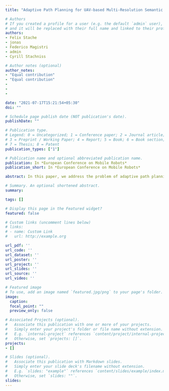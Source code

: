```yaml
---
title: "Adaptive Path Planning for UAV-based Multi-Resolution Semantic Segmentation"

# Authors
# If you created a profile for a user (e.g. the default `admin` user), write the username (folder name) here 
# and it will be replaced with their full name and linked to their profile.
authors:
- Felix Stache
- jonas
- Federico Magistri
- admin
- Cyrill Stachniss

# Author notes (optional)
author_notes:
- "Equal contribution"
- "Equal contribution"
-
-
-

date: "2021-07-17T15:21:54+05:30"
doi: ""

# Schedule page publish date (NOT publication's date).
publishDate: ""

# Publication type.
# Legend: 0 = Uncategorized; 1 = Conference paper; 2 = Journal article;
# 3 = Preprint / Working Paper; 4 = Report; 5 = Book; 6 = Book section;
# 7 = Thesis; 8 = Patent
publication_types: ["1"]

# Publication name and optional abbreviated publication name.
publication: In *European Conference on Mobile Robots*
publication_short: In *European Conference on Mobile Robots*

abstract: In this paper, we address the problem of adaptive path planning for accurate semantic segmentation of terrain using unmanned aerial vehicles (UAVs). The usage of UAVs for terrain monitoring and remote sensing is rapidly gaining momentum due to their high mobility, low cost, and flexible deployment. However, a key challenge is planning missions to maximize the value of acquired data in large environments given flight time limitations. To address this, we propose an online planning algorithm which adapts the UAV paths to obtain high- resolution semantic segmentations necessary in areas on the terrain with fine details as they are detected in incoming images. This enables us to perform close inspections at low altitudes only where required, without wasting energy on exhaustive mapping at maximum resolution. A key feature of our approach is a new accuracy model for deep learning-based architectures that captures the relationship between UAV altitude and semantic segmentation accuracy. We evaluate our approach on the application of crop/weed segmentation in precision agriculture using real-world field data.

# Summary. An optional shortened abstract.
summary: 

tags: []

# Display this page in the Featured widget?
featured: false

# Custom links (uncomment lines below)
# links:
# - name: Custom Link
#   url: http://example.org

url_pdf: ''
url_code: ''
url_dataset: ''
url_poster: ''
url_project: ''
url_slides: ''
url_source: ''
url_video: ''

# Featured image
# To use, add an image named `featured.jpg/png` to your page's folder. 
image:
  caption: 
  focal_point: ""
  preview_only: false

# Associated Projects (optional).
#   Associate this publication with one or more of your projects.
#   Simply enter your project's folder or file name without extension.
#   E.g. `internal-project` references `content/project/internal-project/index.md`.
#   Otherwise, set `projects: []`.
projects:
- []

# Slides (optional).
#   Associate this publication with Markdown slides.
#   Simply enter your slide deck's filename without extension.
#   E.g. `slides: "example"` references `content/slides/example/index.md`.
#   Otherwise, set `slides: ""`.
slides: 
---
```


<!-- {{% callout note %}}
Click the *Cite* button above to demo the feature to enable visitors to import publication metadata into their reference management software.
{{% /callout %}}

{{% callout note %}}
Create your slides in Markdown - click the *Slides* button to check out the example.
{{% /callout %}}

Supplementary notes can be added here, including [code, math, and images](https://wowchemy.com/docs/writing-markdown-latex/).
 -->